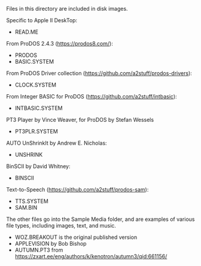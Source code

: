 Files in this directory are included in disk images.

Specific to Apple II DeskTop:
* READ.ME

From ProDOS 2.4.3 (https://prodos8.com/):
* PRODOS
* BASIC.SYSTEM

From ProDOS Driver collection (https://github.com/a2stuff/prodos-drivers):
* CLOCK.SYSTEM

From Integer BASIC for ProDOS (https://github.com/a2stuff/intbasic):
* INTBASIC.SYSTEM

PT3 Player by Vince Weaver, for ProDOS by Stefan Wessels
* PT3PLR.SYSTEM

AUTO UnShrinkIt by Andrew E. Nicholas:
* UNSHRINK

BinSCII by David Whitney:
* BINSCII

Text-to-Speech (https://github.com/a2stuff/prodos-sam):
* TTS.SYSTEM
* SAM.BIN

The other files go into the Sample Media folder, and are examples of various file types, including images, text, and music.

* WOZ.BREAKOUT is the original published version
* APPLEVISION by Bob Bishop
* AUTUMN.PT3 from https://zxart.ee/eng/authors/k/kenotron/autumn3/qid:661156/
